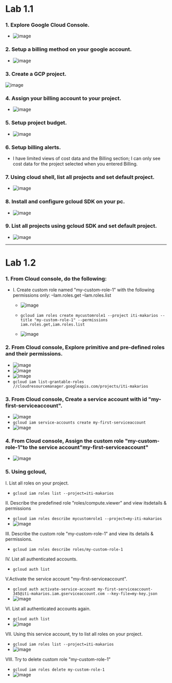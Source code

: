 # Lab 1.1
### 1. Explore Google Cloud Console.
- ![image](https://user-images.githubusercontent.com/28235504/212914820-da0d4e6e-079f-4215-91be-447b86ed15e0.png)

### 2. Setup a billing method on your google account.
- ![image](https://user-images.githubusercontent.com/28235504/212909915-751793c8-27b0-4ec7-a6be-3fc1c0b56255.png)

### 3. Create a GCP project.
![image](https://user-images.githubusercontent.com/28235504/212908838-546ae14d-41f0-43d8-95e0-f673cf98185e.png)
### 4. Assign your billing account to your project.
- ![image](https://user-images.githubusercontent.com/28235504/212919596-dc321d09-cdda-482c-a489-540c7967a65b.png)
### 5. Setup project budget.
- ![image](https://user-images.githubusercontent.com/28235504/212920249-906a45cb-10e6-4543-afaa-586331fde573.png)

### 6. Setup billing alerts.
- I have limited views of cost data and the Billing section; I can only see cost data for the project selected when you entered Billing.

### 7. Using cloud shell, list all projects and set default project.
- ![image](https://user-images.githubusercontent.com/28235504/212924003-cc554eb1-5a1a-4146-8535-503881108dc9.png)

### 8. Install and configure gcloud SDK on your pc.
- ![image](https://user-images.githubusercontent.com/28235504/212922491-e1a9301d-e4b3-4247-bd2c-c073b6c97258.png)

### 9. List all projects using gcloud SDK and set default project.
- ![image](https://user-images.githubusercontent.com/28235504/212922196-26de82c7-347a-4b18-83d7-569c2ba2d489.png)
--------------------------
# Lab 1.2
### 1. From Cloud console, do the following:
- I. Create custom role named "my-custom-role-1" with the following permissions only:
  –Iam.roles.get
  –Iam.roles.list
   - ![image](https://user-images.githubusercontent.com/28235504/212944042-e73d632b-3b46-4457-9782-c1d9b2f0a2e0.png)

   - ```gcloud iam roles create mycustomrole1 --project iti-makarios --title "my-custom-role-1" --permissions iam.roles.get,iam.roles.list```
   -  ![image](https://user-images.githubusercontent.com/28235504/212925801-e968beb5-5ef3-4c4d-bb96-705f01c1d065.png)

### 2. From Cloud console, Explore primitive and pre-defined roles and their permissions.
 - ![image](https://user-images.githubusercontent.com/28235504/212962771-a30208d0-0014-4267-8af4-0fd8b56eea0c.png)
 - ![image](https://user-images.githubusercontent.com/28235504/212963024-25584e79-4efd-46e3-a36b-5226a9532698.png)
 - ![image](https://user-images.githubusercontent.com/28235504/212962619-1f4ea7d2-714b-40e1-bd06-4f3a0822f2b2.png)
 - ```gcloud iam list-grantable-roles //cloudresourcemanager.googleapis.com/projects/iti-makarios```

### 3. From Cloud console, Create a service account with id "my-first-serviceaccount".
 - ![image](https://user-images.githubusercontent.com/28235504/212959913-569a2773-88cd-4584-b098-1860287c6147.png)
 - ```gcloud iam service-accounts create my-first-serviceaccount ``` 
 - ![image](https://user-images.githubusercontent.com/28235504/212929518-b731aed1-0e9e-4726-b721-1216d00aa269.png)

### 4. From Cloud console, Assign the custom role "my-custom-role-1"to the service account"my-first-serviceaccount"
 - ![image](https://user-images.githubusercontent.com/28235504/212974767-262622a4-e252-4e8d-a152-2a61bbd3c141.png)

### 5. Using gcloud,
I. List all roles on your project.
 - ```gcloud iam roles list --project=iti-makarios```

II. Describe the predefined role "roles/compute.viewer" and view itsdetails & permissions
 - ```gcloud iam roles describe mycustomrole1 --project=my-iti-makarios```
 - ![image](https://user-images.githubusercontent.com/28235504/212980105-6758aa67-b808-4b24-8dd7-425249dc525d.png)

III. Describe the custom role "my-custom-role-1" and view its details & permissions.
 - ```gcloud iam roles describe roles/my-custom-role-1```

IV. List all authenticated accounts.
 - ```gcloud auth list ```

V.Activate the service account "my-first-serviceaccount".
 - ```gcloud auth activate-service-account my-first-serviceaccount-345@iti-makarios.iam.gserviceaccount.com --key-file=my-key.json```
 - ![image](https://user-images.githubusercontent.com/28235504/212969487-1a53ee7e-7a39-45bd-99d8-f1b7ef605a25.png)

VI. List all authenticated accounts again.
 - ```gcloud auth list```
 - ![image](https://user-images.githubusercontent.com/28235504/212969702-841a6ca1-4111-41f7-9c6d-9005494210e5.png)

VII. Using this service account, try to list all roles on your project.
 - ```gcloud iam roles list --project=iti-makarios```
 - ![image](https://user-images.githubusercontent.com/28235504/212970554-165df013-b23a-4e98-a601-36e1b524dfbb.png)

VIII. Try to delete custom role "my-custom-role-1"
 - ``` gcloud iam roles delete my-custom-role-1 ```
 - ![image](https://user-images.githubusercontent.com/28235504/212970873-ea862b2b-ff5a-4c55-95e7-6fe6bfa5d3a7.png)
